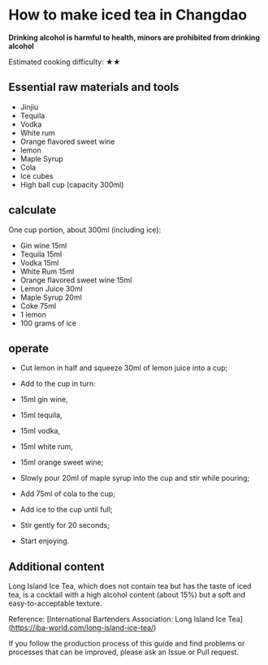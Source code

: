 # How to make iced tea in Changdao

**Drinking alcohol is harmful to health, minors are prohibited from drinking alcohol**

Estimated cooking difficulty: ★★

## Essential raw materials and tools

- Jinjiu
- Tequila
- Vodka
- White rum
- Orange flavored sweet wine
- lemon
- Maple Syrup
- Cola
- Ice cubes
- High ball cup (capacity 300ml)

## calculate

One cup portion, about 300ml (including ice):

- Gin wine 15ml
- Tequila 15ml
- Vodka 15ml
- White Rum 15ml
- Orange flavored sweet wine 15ml
- Lemon Juice 30ml
- Maple Syrup 20ml
- Coke 75ml
- 1 lemon
- 100 grams of ice

## operate

- Cut lemon in half and squeeze 30ml of lemon juice into a cup;
- Add to the cup in turn:
- 15ml gin wine,
- 15ml tequila,
- 15ml vodka,
- 15ml white rum,
- 15ml orange sweet wine;

- Slowly pour 20ml of maple syrup into the cup and stir while pouring;
- Add 75ml of cola to the cup;
- Add ice to the cup until full;
- Stir gently for 20 seconds;
- Start enjoying.

## Additional content

Long Island Ice Tea, which does not contain tea but has the taste of iced tea, is a cocktail with a high alcohol content (about 15%) but a soft and easy-to-acceptable texture.

Reference: [International Bartenders Association: Long Island Ice Tea] (https://iba-world.com/long-island-ice-tea/)

If you follow the production process of this guide and find problems or processes that can be improved, please ask an Issue or Pull request.